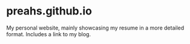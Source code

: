 # preahs.github.io
My personal website, mainly showcasing my resume in a more detailed format. Includes a link to my blog.
